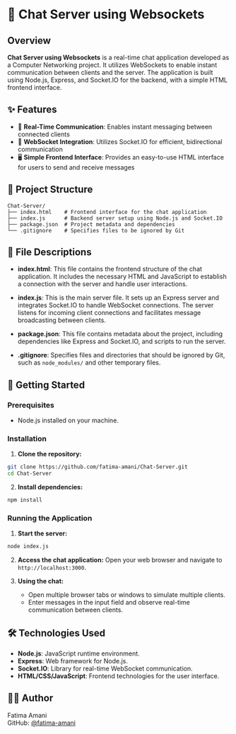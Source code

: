# 💬 Chat Server using Websockets

## Overview

**Chat Server using Websockets** is a real-time chat application developed as a Computer Networking project. It utilizes WebSockets to enable instant communication between clients and the server. The application is built using Node.js, Express, and Socket.IO for the backend, with a simple HTML frontend interface.

## ✨ Features

* 🚀 **Real-Time Communication**: Enables instant messaging between connected clients
* 🔄 **WebSocket Integration**: Utilizes Socket.IO for efficient, bidirectional communication
* 🖥️ **Simple Frontend Interface**: Provides an easy-to-use HTML interface for users to send and receive messages

## 📁 Project Structure

```
Chat-Server/
├── index.html    # Frontend interface for the chat application
├── index.js      # Backend server setup using Node.js and Socket.IO
├── package.json  # Project metadata and dependencies
└── .gitignore    # Specifies files to be ignored by Git
```

## 📝 File Descriptions

* **index.html**: This file contains the frontend structure of the chat application. It includes the necessary HTML and JavaScript to establish a connection with the server and handle user interactions.

* **index.js**: This is the main server file. It sets up an Express server and integrates Socket.IO to handle WebSocket connections. The server listens for incoming client connections and facilitates message broadcasting between clients.

* **package.json**: This file contains metadata about the project, including dependencies like Express and Socket.IO, and scripts to run the server.

* **.gitignore**: Specifies files and directories that should be ignored by Git, such as `node_modules/` and other temporary files.

## 🚀 Getting Started

### Prerequisites

* Node.js installed on your machine.

### Installation

1. **Clone the repository:**

```bash
git clone https://github.com/fatima-amani/Chat-Server.git
cd Chat-Server
```

2. **Install dependencies:**

```bash
npm install
```

### Running the Application

1. **Start the server:**

```bash
node index.js
```

2. **Access the chat application:**
   Open your web browser and navigate to `http://localhost:3000`.

3. **Using the chat:**
   * Open multiple browser tabs or windows to simulate multiple clients.
   * Enter messages in the input field and observe real-time communication between clients.

## 🛠️ Technologies Used

* **Node.js**: JavaScript runtime environment.
* **Express**: Web framework for Node.js.
* **Socket.IO**: Library for real-time WebSocket communication.
* **HTML/CSS/JavaScript**: Frontend technologies for the user interface.

## 👩‍💻 Author

Fatima Amani  
GitHub: [@fatima-amani](https://github.com/fatima-amani)
